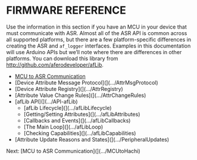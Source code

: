 # FIRMWARE REFERENCE

Use the information in this section if you have an MCU in your device that must communicate with ASR. Almost all of the ASR API is common across all supported platforms, but there are a few platform-specific differences in creating the ASR and `af_logger` interfaces. Examples in this documentation will use Arduino APIs but we’ll note where there are differences in other platforms. You can download this library from http://github.com/aferodeveloper/afLib.

- [MCU to ASR Communication](../MCUtoHachi)
- [Device Attribute Message Protocol](](.../AttrMsgProtocol)
- [Device Attribute Registry](](.../AttrRegistry)
- [Attribute Value Change Rules](](.../AttrChangeRules)
- [afLib API](](.../API-afLib)
    - [afLib Lifecycle](](.../afLibLifecycle)
    - [Getting/Setting Attributes](](.../afLibAttributes)
    - [Callbacks and Events](](.../afLibCallbacks)
    - [The Main Loop](](.../afLibLoop)
    - [Checking Capabilities](](.../afLibCapabilities)
- [Attribute Update Reasons and States](](.../PeripheralUpdates)

 Next: [MCU to ASR Communication](](.../MCUtoHachi)